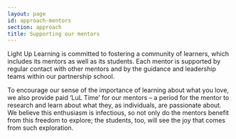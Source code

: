 ```yaml
---
layout: page
id: approach-mentors
section: approach
title: Supporting our mentors
---
```



Light Up Learning is committed to fostering a community of learners, which includes its mentors as well as its students. Each mentor is supported by regular contact with other mentors and by the guidance and leadership teams within our partnership school.

To encourage our sense of the importance of learning about what you love, we also provide paid ‘LuL Time’ for our mentors – a period for the mentor to research and learn about what they, as individuals, are passionate about. We believe this enthusiasm is infectious, so not only do the mentors benefit from this freedom to explore; the students, too, will see the joy that comes from such exploration.
